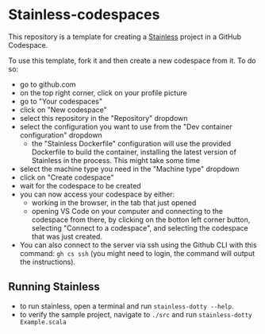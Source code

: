# Stainless-codespaces

This repository is a template for creating a [Stainless](https://stainless-steel.github.io/) project in a GitHub Codespace.

To use this template, fork it and then create a new codespace from it. To do so:

- go to github.com
- on the top right corner, click on your profile picture
- go to "Your codespaces"
- click on "New codespace"
- select this repository in the "Repository" dropdown
- select the configuration you want to use from the "Dev container configuration" dropdown
  - the "Stainless Dockerfile" configuration will use the provided Dockerfile to build the container, installing the latest version of Stainless in the process. This might take some time
- select the machine type you need in the "Machine type" dropdown
- click on "Create codespace"
- wait for the codespace to be created
- you can now access your codespace by either:
  - working in the browser, in the tab that just opened
  - opening VS Code on your computer and connecting to the codespace from there, by clicking on the botton left corner button, selecting "Connect to a codespace", and selecting the codespace that was just created.
- You can also connect to the server via ssh using the Github CLI with this command: `gh cs ssh` (you might need to login, the command will output the instructions).

## Running Stainless

- to run stainless, open a terminal and run `stainless-dotty --help`.
- to verify the sample project, navigate to `./src` and run `stainless-dotty Example.scala`
